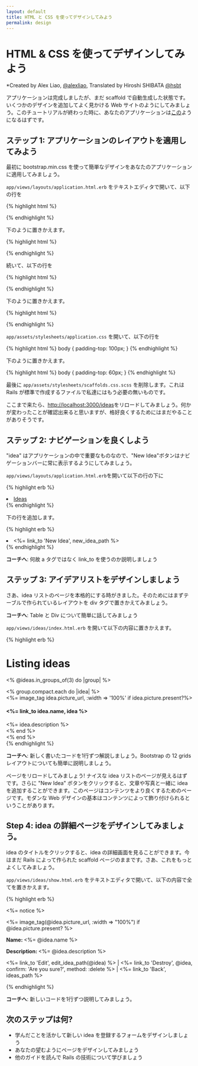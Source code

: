 ```yaml
---
layout: default
title: HTML と CSS を使ってデザインしてみよう
permalink: design
---
```


# HTML & CSS を使ってデザインしてみよう

*Created by Alex Liao, [@alexliao](http://bannka.com/alex), Translated by Hiroshi SHIBATA [@hsbt](http://twitter.com/hsbt)

アプリケーションは完成しましたが、まだ scaffold で自動生成した状態です。いくつかのデザインを追加してよく見かける Web サイトのようにしてみましょう。このチュートリアルが終わった時に、あなたのアプリケーションは[この](http://railsgirlsapp.herokuapp.com/ideas)ようになるはずです。

## ステップ 1: アプリケーションのレイアウトを適用してみよう

最初に bootstrap.min.css を使って簡単なデザインをあなたのアプリケーションに適用してみましょう。

`app/views/layouts/application.html.erb` をテキストエディタで開いて、以下の行を

{% highlight html %}
<link rel="stylesheet" href="http://railsgirls.com/assets/bootstrap.css">
{% endhighlight %}

下のように置きかえます。

{% highlight html %}
<link rel="stylesheet" href="http://netdna.bootstrapcdn.com/twitter-bootstrap/2.3.2/css/bootstrap.min.css">
{% endhighlight %}

続いて、以下の行を

{% highlight html %}
<div class="navbar navbar-fixed-top">
  <div class="navbar-inner">
{% endhighlight %}

下のように置きかえます。

{% highlight html %}
<div class="topbar">
  <div class="fill">
{% endhighlight %}

`app/assets/stylesheets/application.css` を開いて、以下の行を

{% highlight html %}
body { padding-top: 100px; }
{% endhighlight %}

下のように置きかえます。

{% highlight html %}
body { padding-top: 60px; }
{% endhighlight %}

最後に `app/assets/stylesheets/scaffolds.css.scss` を削除します。これは Rails が標準で作成するファイルで私達にはもう必要の無いものです。

ここまで来たら、[http://localhost:3000/ideas](http://localhost:3000/ideas)をリロードしてみましょう。何かが変わったことが確認出来ると思いますが、格好良くするためにはまだやることがありそうです。

## ステップ 2: ナビゲーションを良くしよう

"idea" はアプリケーションの中で重要なものなので、"New Idea"ボタンはナビゲーションバーに常に表示するようにしてみましょう。

`app/views/layouts/application.html.erb`を開いて以下の行の下に

{% highlight erb %}
<li class="active"><a href="/ideas">Ideas</a></li>
{% endhighlight %}

下の行を追加します。

{% highlight erb %}
<li ><%= link_to 'New Idea', new_idea_path %></li>
{% endhighlight %}

**コーチへ**: 何故 a タグではなく link_to を使うのか説明しましょう

## ステップ 3: アイデアリストをデザインしましょう

さあ、idea リストのページを本格的にする時がきました。そのためにはまずテーブルで作られているレイアウトを div タグで置きかえてみましょう。

**コーチへ**: Table と Div について簡単に話してみましょう

`app/views/ideas/index.html.erb` を開いて以下の内容に置きかえます。

{% highlight erb %}
<h1>Listing ideas</h1>

<% @ideas.in_groups_of(3) do |group| %>
  <div class="row">
    <% group.compact.each do |idea| %>
      <div class="span4">
        <%= image_tag idea.picture_url, :width => '100%' if idea.picture.present?%>
        <h4><%= link_to idea.name, idea %></h4>
        <%= idea.description %>
      </div>
    <% end %>
  </div>
<% end %>

<br />
{% endhighlight %}

**コーチへ**: 新しく書いたコードを1行ずつ解説しましょう。Bootstrap の 12 grids レイアウトについても簡単に説明しましょう。

ページをリロードしてみましょう! ナイスな idea リストのページが見えるはずです。さらに "New Idea" ボタンをクリックすると、文章や写真と一緒に idea を追加することができます。このページはコンテンツをより良くするためのページです。モダンな Web デザインの基本はコンテンツによって飾り付けられるということがあります。

## Step 4: idea の詳細ページをデザインしてみましょう。

idea のタイトルをクリックすると、idea の詳細画面を見ることができます。今はまだ Rails によって作られた scaffold ページのままです。さあ、これをもっとよくしてみましょう。

`app/views/ideas/show.html.erb` をテキストエディタで開いて、以下の内容で全てを置きかえます。

{% highlight erb %}
<p id="notice"><%= notice %></p>

<div class="row">
  <div class="span9">
    <%= image_tag(@idea.picture_url, :width => "100%") if @idea.picture.present? %>
  </div>

  <div class="span3">
    <p><b>Name: </b><%= @idea.name %></p>
    <p><b>Description: </b><%= @idea.description %></p>
    <p>
      <%= link_to 'Edit', edit_idea_path(@idea) %> |
      <%= link_to 'Destroy', @idea, confirm: 'Are you sure?', method: :delete %> |
      <%= link_to 'Back', ideas_path %>
    </p>
  </div>
</div>
{% endhighlight %}

**コーチへ**: 新しいコードを1行ずつ説明してみましょう。

## 次のステップは何?

* 学んだことを活かして新しい idea を登録するフォームをデザインしましょう
* あなたの望むようにページをデザインしてみましょう
* 他のガイドを読んで Rails の技術について学びましょう
